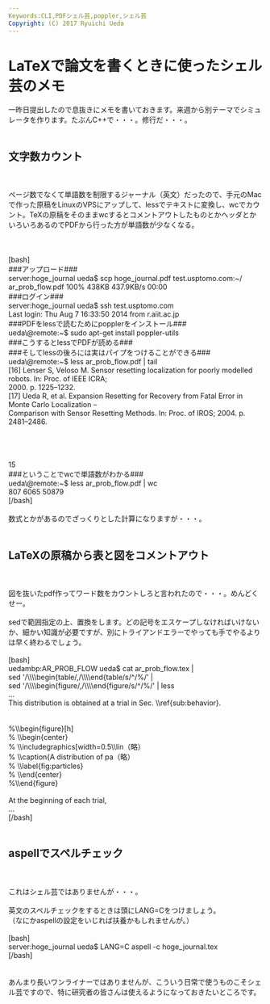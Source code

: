 ```yaml
---
Keywords:CLI,PDFシェル芸,poppler,シェル芸
Copyright: (C) 2017 Ryuichi Ueda
---
```

# LaTeXで論文を書くときに使ったシェル芸のメモ
一昨日提出したので息抜きにメモを書いておきます。来週から別テーマでシミュレータを作ります。たぶんC++で・・・。修行だ・・・。<br />
<br />
<h2>文字数カウント</h2><br />
<br />
ページ数でなくて単語数を制限するジャーナル（英文）だったので、手元のMacで作った原稿をLinuxのVPSにアップして、lessでテキストに変換し、wcでカウント。TeXの原稿をそのままwcするとコメントアウトしたものとかヘッダとかいろいろあるのでPDFから行った方が単語数が少なくなる。<br />
<br />
<!--more--><br />
<br />
[bash]<br />
###アップロード###<br />
server:hoge_journal ueda$ scp hoge_journal.pdf test.usptomo.com:~/<br />
ar_prob_flow.pdf 100% 438KB 437.9KB/s 00:00<br />
###ログイン###<br />
server:hoge_journal ueda$ ssh test.usptomo.com<br />
Last login: Thu Aug 7 16:33:50 2014 from r.aiit.ac.jp<br />
###PDFをlessで読むためにpopplerをインストール###<br />
ueda\@remote:~$ sudo apt-get install poppler-utils<br />
###こうするとlessでPDFが読める###<br />
###そしてlessの後ろには実はパイプをつけることができる###<br />
ueda\@remote:~$ less ar_prob_flow.pdf | tail<br />
 [16] Lenser S, Veloso M. Sensor resetting localization for poorly modelled robots. In: Proc. of IEEE ICRA;<br />
 2000. p. 1225–1232.<br />
 [17] Ueda R, et al. Expansion Resetting for Recovery from Fatal Error in Monte Carlo Localization –<br />
 Comparison with Sensor Resetting Methods. In: Proc. of IROS; 2004. p. 2481–2486.<br />
<br />
<br />
<br />
<br />
 15<br />
###ということでwcで単語数がわかる###<br />
ueda\@remote:~$ less ar_prob_flow.pdf | wc<br />
 807 6065 50879<br />
[/bash]<br />
<br />
数式とかがあるのでざっくりとした計算になりますが・・・。<br />
<br />
<h2>LaTeXの原稿から表と図をコメントアウト</h2><br />
<br />
図を抜いたpdf作ってワード数をカウントしろと言われたので・・・。めんどくせー。<br />
<br />
sedで範囲指定の上、置換をします。どの記号をエスケープしなければいけないか、細かい知識が必要ですが、別にトライアンドエラーでやっても手でやるよりは早く終わるでしょう。<br />
<br />
[bash]<br />
uedambp:AR_PROB_FLOW ueda$ cat ar_prob_flow.tex |<br />
 sed '/\\\\begin{table/,/\\\\end{table/s/^/%/' |<br />
 sed '/\\\\begin{figure/,/\\\\end{figure/s/^/%/' | less<br />
...<br />
This distribution is obtained at a trial in Sec. \\ref{sub:behavior}.<br />
<br />
<br />
%\\begin{figure}[h]<br />
% \\begin{center}<br />
% \\includegraphics[width=0.5\\lin（略）<br />
% \\caption{A distribution of pa（略）<br />
% \\label{fig:particles}<br />
% \\end{center}<br />
%\\end{figure}<br />
<br />
At the beginning of each trial,<br />
...<br />
[/bash]<br />
<br />
<h2>aspellでスペルチェック</h2><br />
<br />
これはシェル芸ではありませんが・・・。<br />
<br />
英文のスペルチェックをするときは頭にLANG=Cをつけましょう。<br />
（なにかaspellの設定をいじれば扶養かもしれませんが。）<br />
<br />
[bash]<br />
server:hoge_journal ueda$ LANG=C aspell -c hoge_journal.tex<br />
[/bash]<br />
<br />
<br />
あんまり長いワンライナーではありませんが、こういう日常で使うものこそシェル芸ですので、特に研究者の皆さんは使えるようになっておきたいところです。
